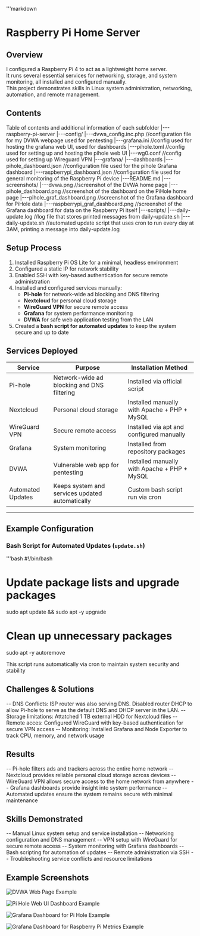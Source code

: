 '''markdown
# Raspberry Pi Home Server

## Overview
I configured a Raspberry Pi 4 to act as a lightweight home server.  
It runs several essential services for networking, storage, and system monitoring, all installed and configured manually.  
This project demonstrates skills in Linux system administration, networking, automation, and remote management.

## Contents
Table of contents and additional information of each subfolder
|---raspberry-pi-server
    |---config/
        |---dvwa_config.inc.php 		//configuration file for my DVWA webpage used for pentesting
        |---grafana.ini 			//config used for hosting the grafana web UI, used for dashboards
        |---pihole.toml 			//config used for setting up and hosting the pihole web UI
        |---wg0.conf	 			//config used for setting up Wireguard VPN
    |---grafana/
        |---dashboards
            |---pihole_dashboard.json		//configuration file used for the pihole Grafana dashboard
            |---raspberrypi_dashboard.json 	//configuration file used for general monitoring of the Raspberry Pi device 
    |---README.md
    |---screenshots/
        |---dvwa.png				//screenshot of the DVWA home page
        |---pihole_dashboard.png		//screenshot of the dashboard on the PiHole home page
        |---pihole_graf_dashboard.png		//screenshot of the Grafana dashboard for PiHole data
        |---raspberrypi_graf_dashboard.png	//screenshot of the Grafana dashboard for data on the Raspberry Pi itself
    |---scripts/
        |---daily-update.log			//log file that stores printed messages from daily-update.sh
        |---daily-update.sh			//automated update script that uses cron to run every day at 3AM, printing a message into daily-update.log 
	
## Setup Process
1. Installed Raspberry Pi OS Lite for a minimal, headless environment  
2. Configured a static IP for network stability  
3. Enabled SSH with key-based authentication for secure remote administration  
4. Installed and configured services manually:
   - **Pi-hole** for network-wide ad blocking and DNS filtering  
   - **Nextcloud** for personal cloud storage  
   - **WireGuard VPN** for secure remote access  
   - **Grafana** for system performance monitoring  
   - **DVWA** for safe web application testing from the LAN
5. Created a **bash script for automated updates** to keep the system secure and up to date  

## Services Deployed

| Service           | Purpose                                         | Installation Method                          |
|-------------------|-------------------------------------------------|----------------------------------------------|
| Pi-hole           | Network-wide ad blocking and DNS filtering      | Installed via official script                |
| Nextcloud         | Personal cloud storage                          | Installed manually with Apache + PHP + MySQL |
| WireGuard VPN     | Secure remote access                            | Installed via apt and configured manually    |
| Grafana           | System monitoring                               | Installed from repository packages           |
| DVWA              | Vulnerable web app for pentesting               | Installed manually with Apache + PHP + MySQL | 
| Automated Updates | Keeps system and services updated automatically | Custom bash script run via cron              |

---

## Example Configuration

### Bash Script for Automated Updates (`update.sh`)
'''bash
#!/bin/bash
# Update package lists and upgrade packages
sudo apt update && sudo apt -y upgrade
# Clean up unnecessary packages
sudo apt -y autoremove

This script runs automatically via cron to maintain system security and stability

## Challenges & Solutions
-- DNS Conflicts: ISP router was also serving DNS. Disabled router DHCP to allow Pi-hole to serve as the default DNS and DHCP server in the LAN.
-- Storage limitations: Attatched 1 TB external HDD for Nextcloud files
-- Remote acces: Configured WireGuard with key-based authentication for secure VPN access
-- Monitoring: Installed Grafana and Node Exporter to track CPU, memory, and network usage

## Results
-- Pi-hole filters ads and trackers across the entire home network
-- Nextcloud provides reliable personal cloud storage across devices
-- WireGuard VPN allows secure access to the home network from anywhere
-- Grafana dashboards provide insight into system performance
-- Automated updates ensure the system remains secure with minimal maintenance

## Skills Demonstrated
-- Manual Linux system setup and service installation
-- Networking configuration and DNS management
-- VPN setup with WireGuard for secure remote access
-- System monitoring with Grafana dashboards
-- Bash scripting for automation of updates
-- Remote administration via SSH
-- Troubleshooting service conflicts and resource limitations

## Example Screenshots
![DVWA Web Page Example](../screenshots/dvwa.png)

![Pi Hole Web UI Dashboard Example](../screenshots/pihole_dashboard.png)

![Grafana Dashboard for Pi Hole Example](../screenshots/pihole_graf_dashboard.png)

![Grafana Dashboard for Raspberry Pi Metrics Example](../screenshots/raspberrypi_graf_dashboard.png)
